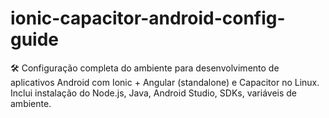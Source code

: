 # ionic-capacitor-android-config-guide
🛠️ Configuração completa do ambiente para desenvolvimento de aplicativos Android com Ionic + Angular (standalone) e Capacitor no Linux. Inclui instalação do Node.js, Java, Android Studio, SDKs, variáveis de ambiente.
